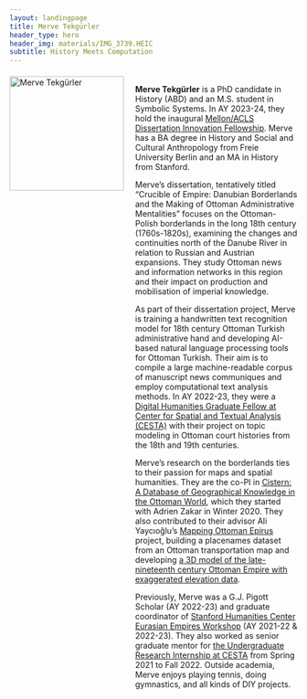 ```yaml
---
layout: landingpage
title: Merve Tekgürler
header_type: hero
header_img: materials/IMG_3739.HEIC
subtitle: History Meets Computation
---
```


<div style="display: flex; align-items: flex-start; margin-top: 20px;">
    <img src="../materials/headshot.jpg" alt="Merve Tekgürler" style="margin-right: 20px; width: 200px; height: auto;">
    <div>
        <p><strong>Merve Tekgürler</strong> is a PhD candidate in History (ABD) and an M.S. student in Symbolic Systems. In AY 2023-24, they hold the inaugural <a href="https://www.acls.org/fellow-grantees/merve-tekgurler/">Mellon/ACLS Dissertation Innovation Fellowship</a>. Merve has a BA degree in History and Social and Cultural Anthropology from Freie University Berlin and an MA in History from Stanford.</p>
        <p>Merve’s dissertation, tentatively titled “Crucible of Empire: Danubian Borderlands and the Making of Ottoman Administrative Mentalities” focuses on the Ottoman-Polish borderlands in the long 18th century (1760s-1820s), examining the changes and continuities north of the Danube River in relation to Russian and Austrian expansions. They study Ottoman news and information networks in this region and their impact on production and mobilisation of imperial knowledge.</p>
        <p>As part of their dissertation project, Merve is training a handwritten text recognition model for 18th century Ottoman Turkish administrative hand and developing AI-based natural language processing tools for Ottoman Turkish. Their aim is to compile a large machine-readable corpus of manuscript news communiques and employ computational text analysis methods. In AY 2022-23, they were a <a href="https://cesta.stanford.edu/people/merve-tekgurler-0">Digital Humanities Graduate Fellow at Center for Spatial and Textual Analysis (CESTA)</a> with their project on topic modeling in Ottoman court histories from the 18th and 19th centuries.</p>
        <p>Merve’s research on the borderlands ties to their passion for maps and spatial humanities. They are the co-PI in <a href="https://geocistern.github.io/">Cistern: A Database of Geographical Knowledge in the Ottoman World</a>, which they started with Adrien Zakar in Winter 2020. They also contributed to their advisor Ali Yaycıoğlu’s <a href="https://ottoman.sites.stanford.edu/">Mapping Ottoman Epirus</a> project, building a placenames dataset from an Ottoman transportation map and developing <a href="https://arcg.is/rzyWW">a 3D model of the late-nineteenth century Ottoman Empire with exaggerated elevation data</a>.</p>
        <p>Previously, Merve was a G.J. Pigott Scholar (AY 2022-23) and graduate coordinator of <a href="https://shc.stanford.edu/stanford-humanities-center/workshops/eurasian-empires">Stanford Humanities Center Eurasian Empires Workshop</a> (AY 2021-22 & 2022-23). They also worked as senior graduate mentor for <a href="https://cesta.stanford.edu/students/undergraduate-programs">the Undergraduate Research Internship at CESTA</a> from Spring 2021 to Fall 2022. Outside academia, Merve enjoys playing tennis, doing gymnastics, and all kinds of DIY projects.</p>
    </div>
</div>

